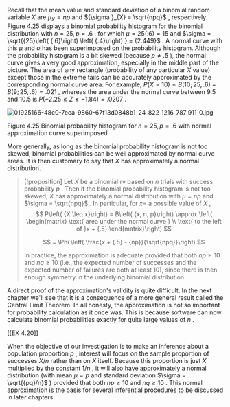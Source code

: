Recall that the mean value and standard deviation of a binomial random variable $X$ are ${\mu }_{X} = {np}$ and ${\sigma }_{X} = \sqrt{npq}$ , respectively. Figure 4.25 displays a binomial probability histogram for the binomial distribution with $n = {25}, p = {.6}$ , for which $\mu = {25}\left( {.6}\right) = {15}$ and $\sigma = \sqrt{{25}\left( {.6}\right) \left( {.4}\right) } = {2.449}$ . A normal curve with this $\mu$ and $\sigma$ has been superimposed on the probability histogram. Although the probability histogram is a bit skewed (because $p \neq {.5}$ ), the normal curve gives a very good approximation, especially in the middle part of the picture. The area of any rectangle (probability of any particular $X$ value) except those in the extreme tails can be accurately approximated by the corresponding normal curve area. For example, $P\left( {X = {10}}\right) = B\left( {{10};{25},{.6}}\right) - B\left( {9;{25},{.6}}\right) = {.021}$ , whereas the area under the normal curve between 9.5 and 10.5 is $P\left( {-{2.25} \leq Z \leq - {1.84}}\right) = {.0207}$ .

![01925166-48c0-7eca-9860-67f13d0848b1_24_822_1216_787_911_0.jpg](images/01925166-48c0-7eca-9860-67f13d0848b1_24_822_1216_787_911_0.jpg)

Figure 4.25 Binomial probability histogram for $n = {25}, p = {.6}$ with normal approximation curve superimposed

More generally, as long as the binomial probability histogram is not too skewed, binomial probabilities can be well approximated by normal curve areas. It is then customary to say that $X$ has approximately a normal distribution.

> [!proposition]
> Let $X$ be a binomial rv based on $n$ trials with success probability $p$ . Then if the binomial probability histogram is not too skewed, $X$ has approximately a normal distribution with $\mu = {np}$ and $\sigma = \sqrt{npq}$ . In particular, for $x =$ a possible value of $X$ ,
> $$
> P\left( {X \leq x}\right) = B\left( {x, n, p}\right) \approx \left( \begin{matrix} \text{ area under the normal curve } \\ \text{ to the left of }x + {.5} \end{matrix}\right)
> $$
> 
> $$
> = \Phi \left( \frac{x + {.5} - {np}}{\sqrt{npq}}\right)
> $$
> 
> In practice, the approximation is adequate provided that both ${np} \geq {10}$ and ${nq} \geq {10}$ (i.e., the expected number of successes and the expected number of failures are both at least 10), since there is then enough symmetry in the underlying binomial distribution.

A direct proof of the approximation's validity is quite difficult. In the next chapter we'll see that it is a consequence of a more general result called the Central Limit Theorem. In all honesty, the approximation is not so important for probability calculation as it once was. This is because software can now calculate binomial probabilities exactly for quite large values of $n$ .

[[EX 4.20]]

When the objective of our investigation is to make an inference about a population proportion $p$ , interest will focus on the sample proportion of successes $X/n$ rather than on $X$ itself. Because this proportion is just $X$ multiplied by the constant $1/n$ , it will also have approximately a normal distribution (with mean $\mu = p$ and standard deviation $\sigma = \sqrt{{pq}/n}$ ) provided that both ${np} \geq {10}$ and ${nq} \geq {10}$ . This normal approximation is the basis for several inferential procedures to be discussed in later chapters.